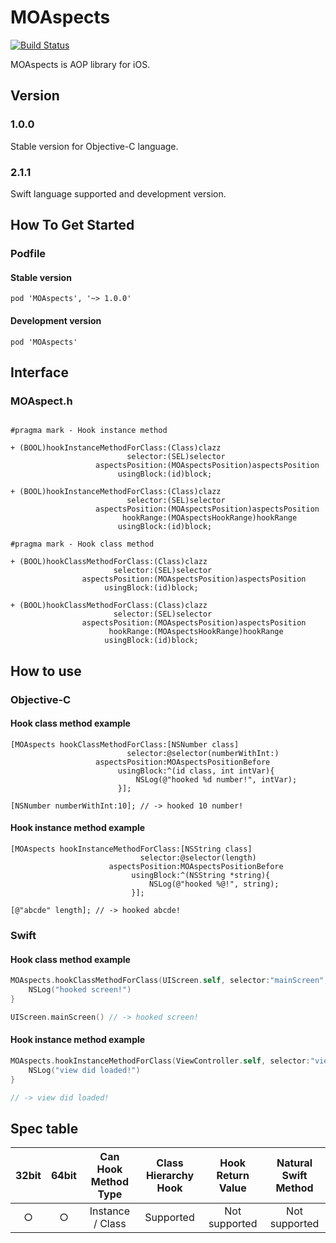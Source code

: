 # MOAspects

[![Build Status](https://travis-ci.org/MO-AI/MOAspects.svg?branch=master)](https://travis-ci.org/MO-AI/MOAspects)

MOAspects is AOP library for iOS.

## Version

### 1.0.0

Stable version for Objective-C language.

### 2.1.1

Swift language supported and development version.

## How To Get Started

### Podfile

#### Stable version

```
pod 'MOAspects', '~> 1.0.0'
```

#### Development version

```
pod 'MOAspects'
```

## Interface

### MOAspect.h

```objc

#pragma mark - Hook instance method

+ (BOOL)hookInstanceMethodForClass:(Class)clazz
                          selector:(SEL)selector
                   aspectsPosition:(MOAspectsPosition)aspectsPosition
                        usingBlock:(id)block;

+ (BOOL)hookInstanceMethodForClass:(Class)clazz
                          selector:(SEL)selector
                   aspectsPosition:(MOAspectsPosition)aspectsPosition
                         hookRange:(MOAspectsHookRange)hookRange
                        usingBlock:(id)block;

#pragma mark - Hook class method

+ (BOOL)hookClassMethodForClass:(Class)clazz
                       selector:(SEL)selector
                aspectsPosition:(MOAspectsPosition)aspectsPosition
                     usingBlock:(id)block;

+ (BOOL)hookClassMethodForClass:(Class)clazz
                       selector:(SEL)selector
                aspectsPosition:(MOAspectsPosition)aspectsPosition
                      hookRange:(MOAspectsHookRange)hookRange
                     usingBlock:(id)block;
```

## How to use

### Objective-C

#### Hook class method example

```objc
[MOAspects hookClassMethodForClass:[NSNumber class]
                          selector:@selector(numberWithInt:)
                   aspectsPosition:MOAspectsPositionBefore
                        usingBlock:^(id class, int intVar){
                            NSLog(@"hooked %d number!", intVar);
                        }];

[NSNumber numberWithInt:10]; // -> hooked 10 number!
```

#### Hook instance method example

```objc
[MOAspects hookInstanceMethodForClass:[NSString class]
                             selector:@selector(length)
                      aspectsPosition:MOAspectsPositionBefore
                           usingBlock:^(NSString *string){
                               NSLog(@"hooked %@!", string);
                           }];

[@"abcde" length]; // -> hooked abcde!
```

### Swift

#### Hook class method example

```swift
MOAspects.hookClassMethodForClass(UIScreen.self, selector:"mainScreen", position:.Before) {
    NSLog("hooked screen!")
}

UIScreen.mainScreen() // -> hooked screen!
```

#### Hook instance method example

```swift
MOAspects.hookInstanceMethodForClass(ViewController.self, selector:"viewDidLoad", position:.After) {
    NSLog("view did loaded!")
}

// -> view did loaded!
```

## Spec table

| **32bit** | **64bit** | **Can Hook<br>Method Type** | **Class<br>Hierarchy Hook** | **Hook<br>Return Value** | **Natural<br>Swift Method** |
|:---------:|:---------:|:---------------------------:|:---------------------------:|:------------------------:|:---------------------------:|
|     ○     |     ○     |      Instance / Class       |          Supported          |      Not supported       |        Not supported        |

